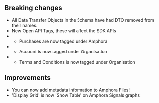 ## Breaking changes

* All Data Transfer Objects in the Schema have had DTO removed from their names.
* New Open API Tags, these will affect the SDK APIs
* * Purchases are now tagged under Amphora
* * Account is now tagged under Organisation
* * Terms and Conditions is now tagged under Organisation


## Improvements

* You can now add metadata information to Amphora Files!
* 'Display Grid' is now 'Show Table' on Amphora Signals graphs
